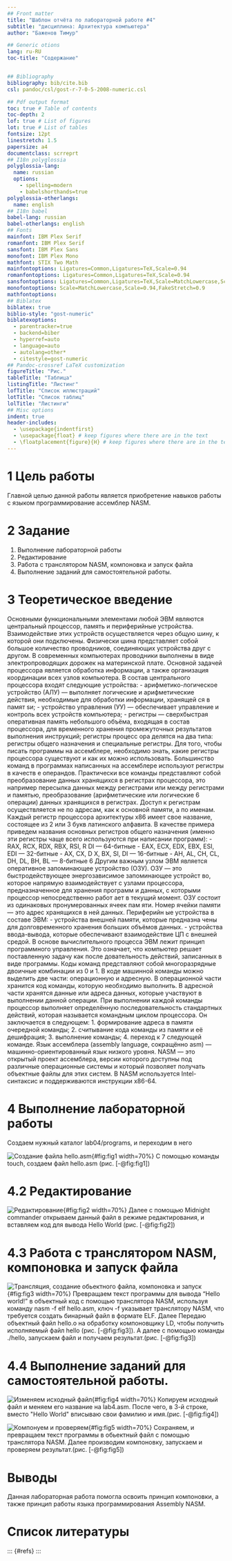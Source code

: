 ```yaml
---
## Front matter
title: "Шаблон отчёта по лабораторной работе #4"
subtitle: "дисциплина: Архитектура компьютера"
author: "Баженов Тимур"

## Generic otions
lang: ru-RU
toc-title: "Содержание"


## Bibliography
bibliography: bib/cite.bib
csl: pandoc/csl/gost-r-7-0-5-2008-numeric.csl

## Pdf output format
toc: true # Table of contents
toc-depth: 2
lof: true # List of figures
lot: true # List of tables
fontsize: 12pt
linestretch: 1.5
papersize: a4
documentclass: scrreprt
## I18n polyglossia
polyglossia-lang:
  name: russian
  options:
	- spelling=modern
	- babelshorthands=true
polyglossia-otherlangs:
  name: english
## I18n babel
babel-lang: russian
babel-otherlangs: english
## Fonts
mainfont: IBM Plex Serif
romanfont: IBM Plex Serif
sansfont: IBM Plex Sans
monofont: IBM Plex Mono
mathfont: STIX Two Math
mainfontoptions: Ligatures=Common,Ligatures=TeX,Scale=0.94
romanfontoptions: Ligatures=Common,Ligatures=TeX,Scale=0.94
sansfontoptions: Ligatures=Common,Ligatures=TeX,Scale=MatchLowercase,Scale=0.94
monofontoptions: Scale=MatchLowercase,Scale=0.94,FakeStretch=0.9
mathfontoptions:
## Biblatex
biblatex: true
biblio-style: "gost-numeric"
biblatexoptions:
  - parentracker=true
  - backend=biber
  - hyperref=auto
  - language=auto
  - autolang=other*
  - citestyle=gost-numeric
## Pandoc-crossref LaTeX customization
figureTitle: "Рис."
tableTitle: "Таблица"
listingTitle: "Листинг"
lofTitle: "Список иллюстраций"
lotTitle: "Список таблиц"
lolTitle: "Листинги"
## Misc options
indent: true
header-includes:
  - \usepackage{indentfirst}
  - \usepackage{float} # keep figures where there are in the text
  - \floatplacement{figure}{H} # keep figures where there are in the text
---
```


# 1 Цель работы

Главной целью данной работы является приобретение навыков работы с языком
программирование ассемблер NASM.

# 2 Задание
1. Выполнение лабораторной работы
2. Редактирование
3. Работа с транслятором NASM, компоновка и запуск файла
4. Выполнение заданий для самостоятельной работы.

# 3 Теоретическое введение
Основными функциональными элементами любой ЭВМ являются центральный процессор, память и периферийные устройства. Взаимодействие этих устройств осуществляется через общую шину, к которой они подключены. Физически шина представляет собой большое количество проводников, соединяющих устройства друг с другом. В современных компьютерах проводники выполнены в виде электропроводящих дорожек на материнской плате. Основной задачей процессора является обработка информации, а также организация координации всех узлов компьютера. В состав центрального процессора входят следующие устройства: - арифметико-логическое устройство (АЛУ) — выполняет логические и арифметические действия, необходимые для обработки информации, хранящей ся в памят sи; - устройство управления (УУ) — обеспечивает управление и контроль всех устройств компьютера; - регистры — сверхбыстрая оперативная память небольшого объёма, входящая в состав процессора, для временного хранения промежуточных результатов выполнения инструкций; регистры процесс ора делятся на два типа: регистры общего назначения и специальные регистры. Для того, чтобы писать программы на ассемблере, необходимо знать, какие регистры процессора существуют и как их можно использовать. Большинство команд в программах написанных на ассемблере используют регистры в качеств е операндов. Практически все команды представляют собой преобразование данных хранящихся в регистрах процессора, это например пересылка данных между регистрами или между регистрами и памятью, преобразование (арифметические или логические 6 операции) данных хранящихся в регистрах. Доступ к регистрам осуществляется не по адресам, как к основной памяти, а по именам. Каждый регистр процессора архитектуры x86 имеет свое название, состоящее из 2 или 3 букв латинского алфавита. В качестве примера приведем названия основных регистров общего назначения (именно эти регистры чаще всего используются при написании программ): - RAX, RCX, RDX, RBX, RSI, R DI — 64-битные - EAX, ECX, EDX, EBX, ESI, EDI — 32-битные - AX, CX, D X, BX, SI, DI — 16-битные - AH, AL, CH, CL, DH, DL, BH, BL — 8-битные 6 Другим важным узлом ЭВМ является оперативное запоминающее устройство (ОЗУ). ОЗУ — это быстродействующее энергозависимое запоминающее устройст во, которое напрямую взаимодействует с узлами процессора, предназначенное для хранения программ и данных, с которыми процессор непосредственно работ ает в текущий момент. ОЗУ состоит из одинаковых пронумерованных ячеек пам яти. Номер ячейки памяти — это адрес хранящихся в ней данных. Периферийн ые устройства в составе ЭВМ: - устройства внешней памяти, которые предназна чены для долговременного хранения больших объёмов данных. - устройства ввода-вывода, которые обеспечивают взаимодействие ЦП с внешней средой. В основе вычислительного процесса ЭВМ лежит принцип программного управления. Это означает, что компьютер решает поставленную задачу как после довательность действий, записанных в виде программы. Коды команд представляют собой многоразрядные двоичные комбинации из 0 и 1. В коде машинной команды можно выделить две части: операционную и адресную. В операционной части хранится код команды, которую необходимо выполнить. В адресной части хранятся данные или адреса данных, которые участвуют в выполнении данной операции. При выполнении каждой команды процессор выполняет определённую последовательность стандартных действий, которая называется командным циклом процессора. Он заключается в следующем: 1. формирование адреса в памяти очередной команды; 2. считывание кода команды из памяти и её дешифрация; 3. выполнение команды; 4. переход к 7 следующей команде. Язык ассемблера (assembly language, сокращённо asm) — машинно-ориентированный язык низкого уровня. NASM — это открытый проект ассемблера, версии которого доступны под различные операционные системы и который позволяет получать объектные файлы для этих систем. В NASM используется Intel-синтаксис и поддерживаются инструкции x86-64.
# 4 Выполнение лабораторной работы

Создаем нужный каталог lab04/programs, и переходим в него

![Создание файла hello.asm](screenshots/1созданиефайла.png){#fig:fig1 width=70%}
С помощью команды touch, создаем файл hello.asm (рис. [-@fig:fig1])

# 4.2 Редактирование
![Редактирование](screenshots/2вставляемкод.png){#fig:fig2 width=70%}
Далее с помощью Midnight commander открываем данный файл в режиме редактирования, и вставляем код для вывода Hello World (рис. [-@fig:fig2])

# 4.3 Работа с транслятором NASM, компоновка и запуск файла
![Трансляция, создание обьектного файла, компоновка и запуск](screenshots/3компелируемипроверяем.png){#fig:fig3 width=70%}
Превращаем текст программы для вывода “Hello world!” в объектный код с
помощью транслятора NASM, используя команду nasm -f elf hello.asm, ключ -f
указывает транслятору NASM, что требуется создать бинарный файл в формате ELF.
Далее Передаю объектный файл hello.o на обработку компоновщику LD, чтобы
получить исполняемый файл hello (рис. [-@fig:fig3]).
А далее с помощью команды ./hello, запускаем файл и получаем результат.(рис. [-@fig:fig3])

# 4.4 Выполнение заданий для самостоятельной работы.

![Изменяем исходный файл](screenshots/4изменяемкод.png){#fig:fig4 width=70%}
Копируем исходный файл и меняем его название на lab4.asm.
После чего, в 3-й строке, вместо "Hello World" вписываю свои фамилию и имя.(рис. [-@fig:fig4])

![Компонуем и проверяем](screenshots/5проверяемрезультат.png){#fig:fig5 width=70%}
Сохраняем, и превращаем текст программы в обьектный файл с помощью транслятора NASM.
Далее производим компоновку, запускаем и проверяем результат.(рис. [-@fig:fig5])

# Выводы

Данная лабораторная работа помогла освоить принцип компоновки, а также принцип работы языка программирования Assembly NASM.

# Список литературы



::: {#refs}
:::

